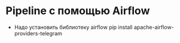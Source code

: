 # Pipeline с помощью Airflow 

* Надо установить библиотеку airflow 
pip install apache-airflow-providers-telegram
